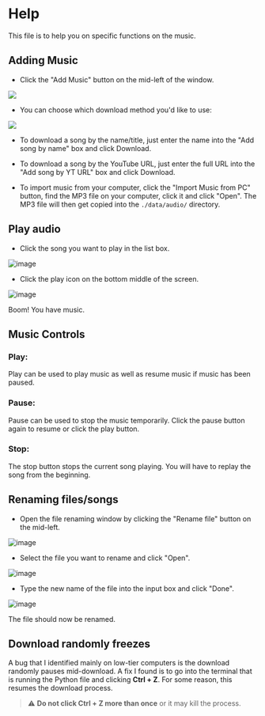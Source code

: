 # Help
This file is to help you on specific functions on the music.

## Adding Music
* Click the "Add Music" button on the mid-left of the window.

![](https://user-images.githubusercontent.com/69216256/147894176-a8288055-e8b5-4c4e-9fe2-122ece569211.png)

* You can choose which download method you'd like to use:

![](https://user-images.githubusercontent.com/69216256/147894210-7b11a4f2-075b-4dc9-89f6-9634bc102176.png)

* To download a song by the name/title, just enter the name into the "Add song by name" box and click Download.

* To download a song by the YouTube URL, just enter the full URL into the "Add song by YT URL" box and click Download.


* To import music from your computer, click the "Import Music from PC" button, find the MP3 file on your computer, click it and click "Open". The MP3 file will then get copied into the `./data/audio/` directory.

## Play audio
* Click the song you want to play in the list box.

![image](https://user-images.githubusercontent.com/69216256/147937111-7c80cbdd-2cd9-4422-a5d9-362549403702.png)

* Click the play icon on the bottom middle of the screen.

![image](https://user-images.githubusercontent.com/69216256/147937243-817435ab-0453-48ec-a48a-c7d49bfcbd19.png)

Boom! You have music.

## Music Controls
### Play:
Play can be used to play music as well as resume music if music has been paused.

### Pause:
Pause can be used to stop the music temporarily. Click the pause button again to resume or click the play button.

### Stop:
The stop button stops the current song playing. You will have to replay the song from the beginning.

## Renaming files/songs
* Open the file renaming window by clicking the "Rename file" button on the mid-left.

![image](https://user-images.githubusercontent.com/69216256/147937798-1ce0ee43-f887-409c-8ddf-0b1aa223f518.png)

* Select the file you want to rename and click "Open".

![image](https://user-images.githubusercontent.com/69216256/147938003-31049fe1-202b-4d37-8696-35b231899f8f.png)

* Type the new name of the file into the input box and click "Done".

![image](https://user-images.githubusercontent.com/69216256/147938227-6c6aea8f-b247-4ca9-ac3a-a56ced27991e.png)

The file should now be renamed.

## Download randomly freezes
A bug that I identified mainly on low-tier computers is the download randomly pauses mid-download. A fix I found is to go into the terminal that is running the Python file and clicking **Ctrl + Z**. For some reason, this resumes the download process.

> ⚠️ **Do not click Ctrl + Z more than once** or it may kill the process.